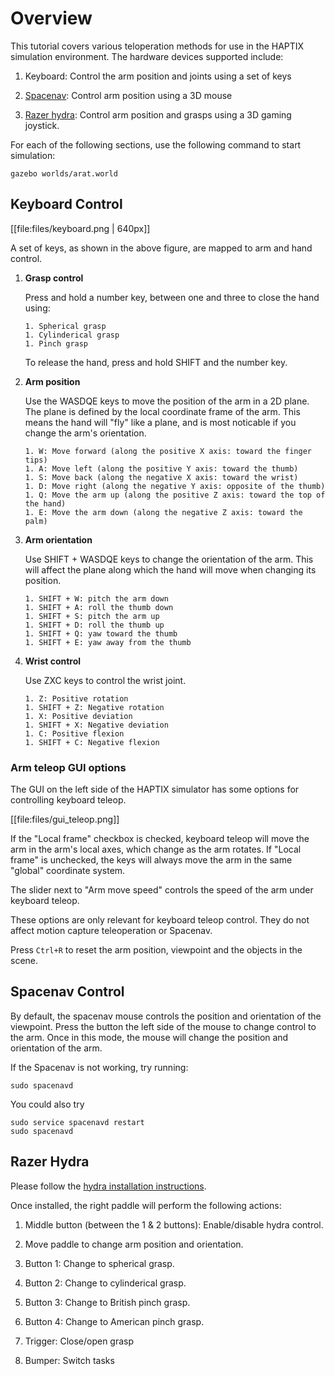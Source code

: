 # Overview

This tutorial covers various teloperation methods for use in the HAPTIX simulation environment. The hardware devices supported include:

1. Keyboard: Control the arm position and joints using a set of keys

1. [Spacenav](http://www.amazon.com/s/ref=nb_sb_noss_1?url=search-alias%3Dmi&field-keywords=space+navigator&rh=n%3A11091801%2Ck%3Aspace+navigator): Control arm position using a 3D mouse

1. [Razer hydra](http://www.ebay.com/sch/i.html?_from=R40&_trksid=p2050601.m570.l1313.TR3.TRC1.A0.H0.Xrazer+hydra&_nkw=razer+hydra&_sacat=0): Control arm position and grasps using a 3D gaming joystick.


For each of the following sections, use the following command to start simulation:

~~~
gazebo worlds/arat.world
~~~

## Keyboard Control

[[file:files/keyboard.png | 640px]]

A set of keys, as shown in the above figure, are mapped to arm and hand control.


1. **Grasp control**

    Press and hold a number key, between one and three to close the hand using:

       1. Spherical grasp
       1. Cylinderical grasp
       1. Pinch grasp

    To release the hand, press and hold SHIFT and the number key. 

1. **Arm position**

    Use the WASDQE keys to move the position of the arm in a 2D plane. The plane is defined by the local coordinate frame of the arm. This means the hand will "fly" like a plane, and is most noticable if you change the arm's orientation. 

       1. W: Move forward (along the positive X axis: toward the finger tips)
       1. A: Move left (along the positive Y axis: toward the thumb)
       1. S: Move back (along the negative X axis: toward the wrist)
       1. D: Move right (along the negative Y axis: opposite of the thumb)
       1. Q: Move the arm up (along the positive Z axis: toward the top of the hand)
       1. E: Move the arm down (along the negative Z axis: toward the palm)


1. **Arm orientation**

    Use SHIFT + WASDQE keys to change the orientation of the arm. This will affect the plane along which the hand will move when changing its position.

       1. SHIFT + W: pitch the arm down 
       1. SHIFT + A: roll the thumb down 
       1. SHIFT + S: pitch the arm up
       1. SHIFT + D: roll the thumb up
       1. SHIFT + Q: yaw toward the thumb
       1. SHIFT + E: yaw away from the thumb

3. **Wrist control**

    Use ZXC keys to control the wrist joint.

       1. Z: Positive rotation
       1. SHIFT + Z: Negative rotation
       1. X: Positive deviation
       1. SHIFT + X: Negative deviation
       1. C: Positive flexion
       1. SHIFT + C: Negative flexion

### Arm teleop GUI options

The GUI on the left side of the HAPTIX simulator has some options for controlling keyboard teleop.

[[file:files/gui_teleop.png]]

If the "Local frame" checkbox is checked, keyboard teleop will move the arm in the arm's local axes, which change as the arm rotates. If "Local frame" is unchecked, the keys will always move the arm in the same "global" coordinate system.

The slider next to "Arm move speed" controls the speed of the arm under keyboard teleop.

These options are only relevant for keyboard teleop control. They do not affect motion capture teleoperation or Spacenav.

Press `Ctrl+R` to reset the arm position, viewpoint and the objects in the scene.

## Spacenav Control

By default, the spacenav mouse controls the position and
orientation of the viewpoint. Press the button the left side of the mouse
to change control to the arm. Once in this mode, the mouse will change the
position and orientation of the arm. 

If the Spacenav is not working, try running:

~~~
sudo spacenavd
~~~

You could also try

~~~
sudo service spacenavd restart
sudo spacenavd
~~~

## Razer Hydra

Please follow the [hydra installation instructions](http://gazebosim.org/tutorials?tut=hydra&cat=user_input).

Once installed, the right paddle will perform the following actions:

1. Middle button (between the 1 & 2 buttons): Enable/disable hydra control.

1. Move paddle to change arm position and orientation.

1. Button 1: Change to spherical grasp.

1. Button 2: Change to cylinderical grasp.

1. Button 3: Change to British pinch grasp.

1. Button 4: Change to American pinch grasp.

1. Trigger: Close/open grasp

1. Bumper: Switch tasks
